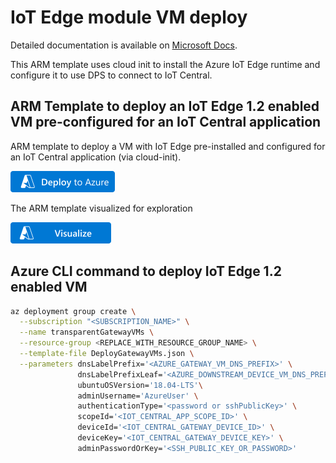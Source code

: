 # IoT Edge module VM deploy

Detailed documentation is available on [Microsoft Docs](https://docs.microsoft.com/azure/iot-edge/how-to-install-iot-edge-ubuntuvm).

This ARM template uses cloud init to install the Azure IoT Edge runtime and configure it to use DPS to connect to IoT Central.

## ARM Template to deploy an IoT Edge 1.2 enabled VM pre-configured for an IoT Central application

ARM template to deploy a VM with IoT Edge pre-installed and configured for an IoT Central application (via cloud-init).

<a href="https://portal.azure.com/#create/Microsoft.Template/uri/https%3A%2F%2Fraw.githubusercontent.com%2FAzure-Samples%2Fiot-central-docs-samples%2Fmain%2Ftransparent-gateway-1-2%2FDeployGatewayVMs.json" target="_blank">
    <img src="https://raw.githubusercontent.com/Azure/azure-quickstart-templates/master/1-CONTRIBUTION-GUIDE/images/deploytoazure.png" />
</a>

The ARM template visualized for exploration

<a href="http://armviz.io/#/?load=https%3A%2F%2Fraw.githubusercontent.com%2FAzure-Samples%2Fiot-central-docs-samples%2Fmain%2Ftransparent-gateway-1-2%2FDeployGatewayVMs.json" target="_blank">
    <img src="https://raw.githubusercontent.com/Azure/azure-quickstart-templates/master/1-CONTRIBUTION-GUIDE/images/visualizebutton.png" /></a>

## Azure CLI command to deploy IoT Edge 1.2 enabled VM

```bash
az deployment group create \
  --subscription "<SUBSCRIPTION_NAME>" \
  --name transparentGatewayVMs \
  --resource-group <REPLACE_WITH_RESOURCE_GROUP_NAME> \
  --template-file DeployGatewayVMs.json \
  --parameters dnsLabelPrefix='<AZURE_GATEWAY_VM_DNS_PREFIX>' \
               dnsLabelPrefixLeaf='<AZURE_DOWNSTREAM_DEVICE_VM_DNS_PREFIX>' \
               ubuntuOSVersion='18.04-LTS'\
               adminUsername='AzureUser' \
               authenticationType='<password or sshPublicKey>' \
               scopeId='<IOT_CENTRAL_APP_SCOPE_ID>' \
               deviceId='<IOT_CENTRAL_GATEWAY_DEVICE_ID>' \
               deviceKey='<IOT_CENTRAL_GATEWAY_DEVICE_KEY>' \
               adminPasswordOrKey='<SSH_PUBLIC_KEY_OR_PASSWORD>'
```
